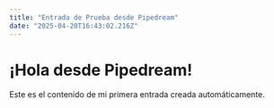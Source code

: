 ```yaml
---
title: "Entrada de Prueba desde Pipedream"
date: "2025-04-20T16:43:02.216Z"
---
```


# ¡Hola desde Pipedream!

Este es el contenido de mi primera entrada creada automáticamente.